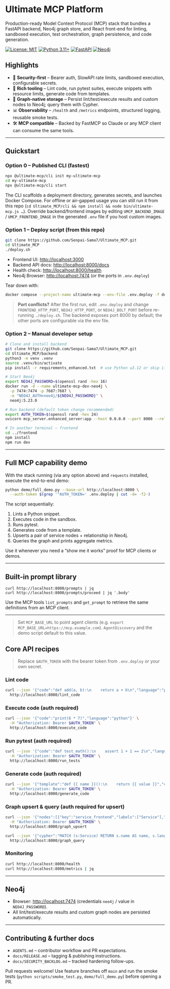 # Ultimate MCP Platform

Production-ready Model Context Protocol (MCP) stack that bundles a FastAPI backend, Neo4j graph store, and React front-end for linting, sandboxed execution, test orchestration, graph persistence, and code generation.

[![License: MIT](https://img.shields.io/badge/License-MIT-yellow.svg)](https://opensource.org/licenses/MIT)
[![Python 3.11+](https://img.shields.io/badge/python-3.11+-blue.svg)](https://www.python.org/downloads/)
[![FastAPI](https://img.shields.io/badge/FastAPI-0.111.0-009688.svg)](https://fastapi.tiangolo.com)
[![Neo4j](https://img.shields.io/badge/Neo4j-5.23-008CC1.svg)](https://neo4j.com)

## Highlights

- 🔐 **Security-first** – Bearer auth, SlowAPI rate limits, sandboxed execution, configurable secrets.
- 🧪 **Rich tooling** – Lint code, run pytest suites, execute snippets with resource limits, generate code from templates.
- 🧠 **Graph-native storage** – Persist lint/test/execute results and custom nodes to Neo4j; query them with Cypher.
- 📊 **Observability** – `/health` and `/metrics` endpoints, structured logging, reusable smoke tests.
- 🛠️ **MCP compatible** – Backed by FastMCP so Claude or any MCP client can consume the same tools.

---

## Quickstart

### Option 0 – Published CLI (fastest)

```bash
npx @ultimate-mcp/cli init my-ultimate-mcp
cd my-ultimate-mcp
npx @ultimate-mcp/cli start
```

The CLI scaffolds a deployment directory, generates secrets, and launches Docker Compose. For offline or air-gapped usage you can still run it from this repo (`cd Ultimate_MCP/cli && npm install && node bin/ultimate-mcp.js …`). Override backend/frontend images by editing `UMCP_BACKEND_IMAGE` / `UMCP_FRONTEND_IMAGE` in the generated `.env` file if you host custom images.

### Option 1 – Deploy script (from this repo)

```bash
git clone https://github.com/Senpai-Sama7/Ultimate_MCP.git
cd Ultimate_MCP
./deploy.sh
```

- Frontend UI: <http://localhost:3000>
- Backend API docs: <http://localhost:8000/docs>
- Health check: <http://localhost:8000/health>
- Neo4j Browser: <http://localhost:7474> (or the ports in `.env.deploy`)

Tear down with:

```bash
docker compose --project-name ultimate-mcp --env-file .env.deploy -f deployment/docker-compose.yml down
```

> **Port conflicts?** After the first run, edit `.env.deploy` and change `FRONTEND_HTTP_PORT`, `NEO4J_HTTP_PORT`, or `NEO4J_BOLT_PORT` before re-running `./deploy.sh`. The backend exposes port 8000 by default; the other ports are configurable via the env file.

### Option 2 – Manual developer setup

```bash
# Clone and install backend
git clone https://github.com/Senpai-Sama7/Ultimate_MCP.git
cd Ultimate_MCP/backend
python3 -m venv .venv
source .venv/bin/activate
pip install -r requirements_enhanced.txt  # use Python ≤3.12 or skip if asyncpg build fails

# Start Neo4j
export NEO4J_PASSWORD=$(openssl rand -hex 16)
docker run -d --name ultimate-mcp-dev-neo4j \
  -p 7474:7474 -p 7687:7687 \
  -e "NEO4J_AUTH=neo4j/${NEO4J_PASSWORD}" \
  neo4j:5.23.0

# Run backend (default token change recommended)
export AUTH_TOKEN=$(openssl rand -hex 24)
uvicorn mcp_server.enhanced_server:app --host 0.0.0.0 --port 8000 --reload

# In another terminal – frontend
cd ../frontend
npm install
npm run dev
```

---

## Full MCP capability demo

With the stack running (via any option above) and `requests` installed, execute the end-to-end demo:

```bash
python demo/full_demo.py --base-url http://localhost:8000 \
  --auth-token $(grep '^AUTH_TOKEN=' .env.deploy | cut -d= -f2-)
```

The script sequentially:
1. Lints a Python snippet.
2. Executes code in the sandbox.
3. Runs pytest.
4. Generates code from a template.
5. Upserts a pair of service nodes + relationship in Neo4j.
6. Queries the graph and prints aggregate metrics.

Use it whenever you need a “show me it works” proof for MCP clients or demos.

---

## Built-in prompt library

```
curl http://localhost:8000/prompts | jq
curl http://localhost:8000/prompts/proceed | jq '.body'
```

Use the MCP tools `list_prompts` and `get_prompt` to retrieve the same definitions from an MCP client.

---

> Set `MCP_BASE_URL` to point agent clients (e.g. `export MCP_BASE_URL=https://mcp.example.com`). `AgentDiscovery` and the demo script default to this value.

## Core API recipes

> Replace `$AUTH_TOKEN` with the bearer token from `.env.deploy` or your own secret.

### Lint code
```bash
curl --json '{"code":"def add(a, b):\n    return a + b\n","language":"python"}' \
  http://localhost:8000/lint_code
```

### Execute code (auth required)
```bash
curl --json '{"code":"print(6 * 7)","language":"python"}' \
  -H "Authorization: Bearer $AUTH_TOKEN" \
  http://localhost:8000/execute_code
```

### Run pytest (auth required)
```bash
curl --json '{"code":"def test_math():\n    assert 1 + 1 == 2\n","language":"python"}' \
  -H "Authorization: Bearer $AUTH_TOKEN" \
  http://localhost:8000/run_tests
```

### Generate code (auth required)
```bash
curl --json '{"template":"def {{ name }}():\n    return {{ value }}","context":{"name":"answer","value":42}}' \
  -H "Authorization: Bearer $AUTH_TOKEN" \
  http://localhost:8000/generate_code
```

### Graph upsert & query (auth required for upsert)
```bash
curl --json '{"nodes":[{"key":"service_frontend","labels":["Service"],"properties":{"name":"frontend","language":"typescript"}},{"key":"service_backend","labels":["Service"],"properties":{"name":"backend","language":"python"}}],"relationships":[{"start":"service_frontend","end":"service_backend","type":"CALLS","properties":{"latency_ms":120}}]}' \
  -H "Authorization: Bearer $AUTH_TOKEN" \
  http://localhost:8000/graph_upsert

curl --json '{"cypher":"MATCH (s:Service) RETURN s.name AS name, s.language AS language","parameters":{}}' \
  http://localhost:8000/graph_query
```

### Monitoring
```bash
curl http://localhost:8000/health
curl http://localhost:8000/metrics | jq
```

---

## Neo4j

- Browser: <http://localhost:7474> (credentials `neo4j` / value in `NEO4J_PASSWORD`).
- All lint/test/execute results and custom graph nodes are persisted automatically.

---

## Contributing & further docs

- `AGENTS.md` – contributor workflow and PR expectations.
- `docs/RELEASE.md` – tagging & publishing instructions.
- `docs/SECURITY_BACKLOG.md` – tracked hardening follow-ups.

Pull requests welcome! Use feature branches off `main` and run the smoke tests (`python scripts/smoke_test.py`, `demo/full_demo.py`) before opening a PR.
